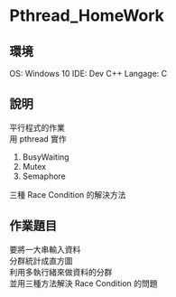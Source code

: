 # Pthread_HomeWork

## 環境

OS: Windows 10
IDE: Dev C++
Langage: C

## 說明

平行程式的作業<br>
用 pthread 實作<br>

1. BusyWaiting
2. Mutex
3. Semaphore

三種 Race Condition 的解決方法<br>

## 作業題目

要將一大串輸入資料<br>
分群統計成直方圖<br>
利用多執行緒來做資料的分群<br>
並用三種方法解決 Race Condition 的問題<br>
